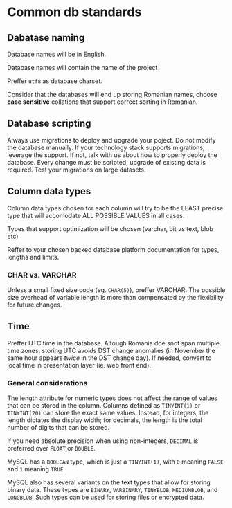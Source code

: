 # Common db standards

## Dabatase naming

Database names will be in English.

Database names will contain the name of the project

Preffer `utf8` as database charset.

Consider that the databases will end up storing Romanian names, choose **case sensitive** collations that support correct sorting in Romanian.

## Database scripting

Always use migrations to deploy and upgrade your poject. Do not modify the database manually. If your technology stack supports migrations, leverage the support. If not, talk with us about how to properly deploy the database. Every change must be scripted, upgrade of existing data is required. Test your migrations on large datasets.

## Column data types

Column data types chosen for each column will try to be the LEAST precise type that will accomodate ALL POSSIBLE VALUES in all cases. 

Types that support optimization will be chosen (varchar, bit vs text, blob etc) <br/>

Reffer to your chosen backed database platform documentation for types, lengths and limits.

### CHAR vs. VARCHAR

Unless a small fixed size code (eg. `CHAR(5)`), preffer VARCHAR. The possible size overhead of variable length is more than compensated by the flexibility for future changes.

## Time

Preffer UTC time in the database. Altough Romania doe snot span multiple time zones, storing UTC avoids DST change anomalies (in November the same hour appears *twice* in the DST change day). If needed, convert to local time in presentation layer (ie. web front end).

### General considerations

The length attribute for numeric types does not affect the range of values that can be stored in the column. Columns defined as `TINYINT(1)` or `TINYINT(20)` can store the exact same values. Instead, for integers, the length dictates the display width; for decimals, the length is the total number of digits that can be stored.

If you need absolute precision when using non-integers, `DECIMAL` is preferred over `FLOAT` or `DOUBLE`.

MySQL has a `BOOLEAN` type, which is just a `TINYINT(1)`, with `0` meaning `FALSE` and `1` meaning `TRUE`.

MySQL also has several variants on the text types that allow for storing binary data. These types are `BINARY`, `VARBINARY`, `TINYBLOB`, `MEDIUMBLOB`, and `LONGBLOB`. Such types can be used for storing files or encrypted data.
